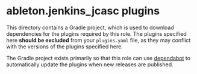 ableton.jenkins_jcasc plugins
=============================

This directory contains a Gradle project, which is used to download dependencies for the
plugins required by this role. The plugins specified here **should be excluded** from your
`plugins.yaml` file, as they may conflict with the versions of the plugins specified here.

The Gradle project exists primarily so that this role can use [dependabot][dependabot] to
automatically update the plugins when new releases are published.


[dependabot]: https://dependabot.com
